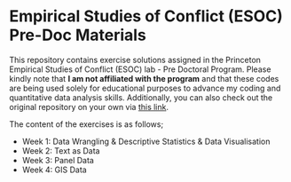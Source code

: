 # Empirical Studies of Conflict (ESOC) Pre-Doc Materials

This repository contains exercise solutions assigned in the Princeton Empirical Studies of Conflict (ESOC) lab - Pre Doctoral Program. Please kindly note that **I am not affiliated with the program** and that these codes are being used solely for educational purposes to advance my coding and quantitative data analysis skills. Additionally, you can also check out the original repository on your own via [this link](https://github.com/esoclabprinceton/ESOC-Predoc-Training).

The content of the exercises is as follows;

* Week 1: Data Wrangling & Descriptive Statistics & Data Visualisation
* Week 2: Text as Data
* Week 3: Panel Data
* Week 4: GIS Data
